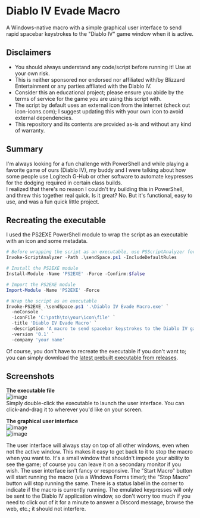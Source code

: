 # Diablo IV Evade Macro  
A Windows-native macro with a simple graphical user interface to send rapid spacebar keystrokes to the "Diablo IV" game window when it is active.  
  
## Disclaimers  
  - You should always understand any code/script before running it! Use at your own risk.  
  - This is neither sponsored nor endorsed nor affiliated with/by Blizzard Entertainment or any parties affliated with the Diablo IV.  
  - Consider this an educational project; please ensure you abide by the terms of service for the game you are using this script with.  
  - The script by default uses an external icon from the internet (check out icon-icons.com); I suggest updating this with your own icon to avoid external dependencies.
  - This repository and its contents are provided as-is and without any kind of warranty.
  
## Summary  
I'm always looking for a fun challenge with PowerShell and while playing a favorite game of ours (Diablo IV), my buddy and I were talking about how some people use Logitech G-Hub or other software to automate keypresses for the dodging required in certain class builds.  
I realized that there's no reason I couldn't try building this in PowerShell, and threw this together real quick. Is it great? No. But it's functional, easy to use, and was a fun quick little project.  
  
## Recreating the executable  
I used the PS2EXE PowerShell module to wrap the script as an executable with an icon and some metadata.

```PowerShell
# Before wrapping the script as an executable, use PSScriptAnalyzer for a quick check
Invoke-ScriptAnalyzer -Path .\sendSpace.ps1 -IncludeDefaultRules

# Install the PS2EXE module
Install-Module -Name 'PS2EXE' -Force -Confirm:$false

# Import the PS2EXE module
Import-Module -Name 'PS2EXE' -Force

# Wrap the script as an executable
Invoke-PS2EXE .\sendSpace.ps1 '.\Diablo IV Evade Macro.exe' `
  -noConsole `
  -iconFile 'C:\path\to\your\icon\file' `
  -title 'Diablo IV Evade Macro' `
  -description 'A macro to send spacebar keystrokes to the Diablo IV game window when it is active.' `
  -version '0.1' `
  -company 'your name'
```

Of course, you don't have to recreate the executable if you don't want to; you can simply download the [latest prebuilt executable from releases](https://github.com/griffeth-barker/Diablo-IV-Evade-Macro/releases).  
  
## Screenshots  
__The executable file__  
![image](https://github.com/user-attachments/assets/d4859b9b-8b64-440c-84e9-7481e754d88d)  
Simply double-click the executable to launch the user interface. You can click-and-drag it to wherever you'd like on your screen.

__The graphical user interface__  
![image](https://github.com/user-attachments/assets/faa28953-a049-4def-b017-7bc3875a25f2)  
![image](https://github.com/user-attachments/assets/19c31c78-0816-4d35-9a77-8a3cf1f80199)  
  
The user interface will always stay on top of all other windows, even when not the active window. This makes it easy to get back to it to stop the macro when you want to. It's a small window that shouldn't impede your ability to see the game; of course you can leave it on a secondary monitor if you wish.
The user interface isn't fancy or responsive. The "Start Macro" button will start running the macro (via a Windows Forms timer); the "Stop Macro" button will stop running the same. There is a status label in the corner to indicate if the macro is currently running.
The emulated keypresses will only be sent to the Diablo IV application window, so don't worry too much if you need to click out of it for a minute to answer a Discord message, browse the web, etc.; it should not interfere.
